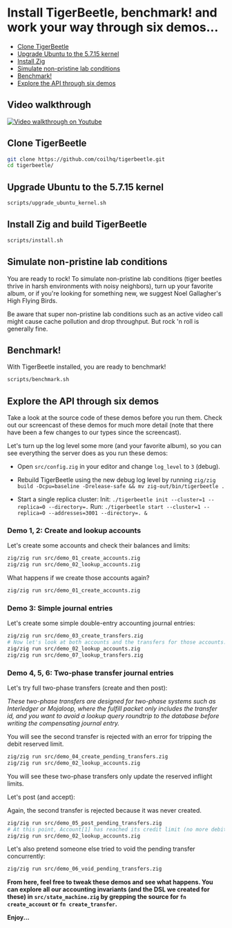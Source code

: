 # Install TigerBeetle, benchmark! and work your way through six demos...

- [Clone TigerBeetle](#clone-tigerbeetle)
- [Upgrade Ubuntu to the 5.7.15 kernel](#upgrade-ubuntu-to-the-5715-kernel)
- [Install Zig](#install-zig)
- [Simulate non-pristine lab conditions](#simulate-non-pristine-lab-conditions)
- [Benchmark!](#benchmark)
- [Explore the API through six demos](#explore-the-api-through-six-demos)

## Video walkthrough

[![Video walkthrough on Youtube](https://img.youtube.com/vi/lQSIVgvea48/0.jpg)](https://www.youtube.com/watch?v=lQSIVgvea48)

## Clone TigerBeetle

```bash
git clone https://github.com/coilhq/tigerbeetle.git
cd tigerbeetle/
```

## Upgrade Ubuntu to the 5.7.15 kernel

```bash
scripts/upgrade_ubuntu_kernel.sh
```

## Install Zig and build TigerBeetle

```bash
scripts/install.sh
```

## Simulate non-pristine lab conditions

You are ready to rock! To simulate non-pristine lab conditions (tiger beetles thrive in harsh environments with noisy neighbors), turn up your favorite album, or if you're looking for something new, we suggest Noel Gallagher's High Flying Birds.

Be aware that super non-pristine lab conditions such as an active video call might cause cache pollution and drop throughput. But rock 'n roll is generally fine.

## Benchmark!

With TigerBeetle installed, you are ready to benchmark!

```bash
scripts/benchmark.sh
```

## Explore the API through six demos

Take a look at the source code of these demos before you run them. Check out our screencast of these demos for much more detail (note that there have been a few changes to our types since the screencast).

Let's turn up the log level some more (and your favorite album), so you can see everything the server does as you run these demos:

- Open `src/config.zig` in your editor and change `log_level` to `3` (debug).

- Rebuild TigerBeetle using the new debug log level by running `zig/zig build -Dcpu=baseline -Drelease-safe && mv zig-out/bin/tigerbeetle .`

- Start a single replica cluster:
Init:
`./tigerbeetle init --cluster=1 --replica=0 --directory=.`
Run:
`./tigerbeetle start --cluster=1 --replica=0 --addresses=3001 --directory=. &`

### Demo 1, 2: Create and lookup accounts

Let's create some accounts and check their balances and limits:

```bash
zig/zig run src/demo_01_create_accounts.zig
zig/zig run src/demo_02_lookup_accounts.zig
```

What happens if we create those accounts again?

```bash
zig/zig run src/demo_01_create_accounts.zig
```

### Demo 3: Simple journal entries

Let's create some simple double-entry accounting journal entries:

```bash
zig/zig run src/demo_03_create_transfers.zig
# Now let's look at both accounts and the transfers for those accounts:
zig/zig run src/demo_02_lookup_accounts.zig
zig/zig run src/demo_07_lookup_transfers.zig
```

### Demo 4, 5, 6: Two-phase transfer journal entries

Let's try full two-phase transfers (create and then post):

*These two-phase transfers are designed for two-phase systems such as Interledger or Mojaloop, where the fulfill packet only includes the transfer id, and you want to avoid a lookup query roundtrip to the database before writing the compensating journal entry.*

You will see the second transfer is rejected with an error for tripping the debit reserved limit.

```bash
zig/zig run src/demo_04_create_pending_transfers.zig
zig/zig run src/demo_02_lookup_accounts.zig
```

You will see these two-phase transfers only update the reserved inflight limits.

Let's post (and accept):

Again, the second transfer is rejected because it was never created.

```bash
zig/zig run src/demo_05_post_pending_transfers.zig
# At this point, Account[1] has reached its credit limit (no more debit transfers allowed).
zig/zig run src/demo_02_lookup_accounts.zig
```

Let's also pretend someone else tried to void the pending transfer concurrently:

```bash
zig/zig run src/demo_06_void_pending_transfers.zig
```

**From here, feel free to tweak these demos and see what happens. You can explore all our accounting invariants (and the DSL we created for these) in `src/state_machine.zig` by grepping the source for `fn create_account` or `fn create_transfer`.**

**Enjoy...**
